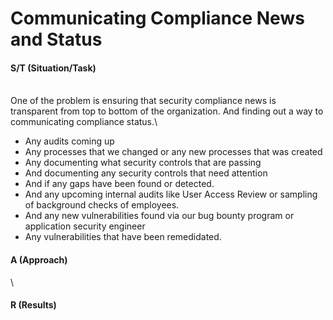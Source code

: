 # Communicating Compliance News and Status

#### S/T (Situation/Task)

\
One of the problem is ensuring that security compliance news is transparent from top to bottom of the organization. And finding out a way to communicating compliance status.\


* Any audits coming up
* Any processes that we changed or any new processes that was created
* Any documenting what security controls that are passing
* And documenting any security controls that need attention
* And if any gaps have been found or detected.
* And any upcoming internal audits like User Access Review or sampling of background checks of employees.
* And any new vulnerabilities found via our bug bounty program or application security engineer
* Any vulnerabilities that have been remedidated.

#### A (Approach)

\


#### R (Results)
